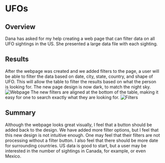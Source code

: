 # UFOs
## Overview
Dana has asked for my help creating a web page that can filter data on all UFO sightings in the US. She presented a large data file with each sighting.
## Results
After the webpage was created and we added filters to the page, a user will be able to filter the data based on date, city, state, country, and shape of UFO. This will allow the table to filter the results based on what the person is looking for.
The new page design is now dark, to match the night sky.
![Webpage](https://user-images.githubusercontent.com/104965708/189036324-f51fbcda-99ab-49d6-b5b8-cccfcbc5dbe0.png)
The new filters are aligned at the bottom of the table, making it easy for one to search exactly what they are looking for.
![Filters](https://user-images.githubusercontent.com/104965708/189036422-1bf6cbf2-f798-4521-a44b-782d3766a401.png)
## Summary
Although the webpage looks great visually, I feel that a button should be added back to the design. We have added more filter options, but I feel that this new design is not intuitive enough. One may feel that their filters are not processing without a filter button. I also feel that there should be more date for surrounding countries. US data is good to start, but a user may be interested in the number of sightings in Canada, for example, or even Mexico.
